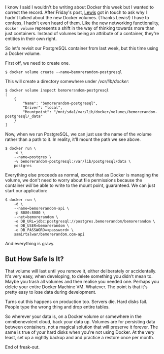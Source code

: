 I know I said I wouldn't be writing about Docker this week but I wanted to correct the record. After Friday's post, [Lewis][@_lwis] got in touch to ask why I hadn't talked about the new Docker volumes. (Thanks Lewis!) I have to confess, I hadn't even heard of them. Like the new networking functionality, `docker volume` represents a shift in the way of thinking towards more than just containers. Instead of volumes being an attribute of a container, they're entities in their own right.

[@_lwis]: https://twitter.com/_lwis

So let's revisit our PostgreSQL container from last week, but this time using a Docker volume.

First off, we need to create one.

    $ docker volume create --name=bemorerandom-postgresql

This will create a directory somewhere under */var/lib/docker*:

    $ docker volume inspect bemorerandom-postgresql
    [
        {
            "Name": "bemorerandom-postgresql",
            "Driver": "local",
            "Mountpoint": "/mnt/sda1/var/lib/docker/volumes/bemorerandom-postgresql/_data"
        }
    ]

Now, when we run PostgreSQL, we can just use the name of the volume rather than a path to it. In reality, it'll mount the path we see above.

    $ docker run \
        -d \
        --name=postgres \
        -v bemorerandom-postgresql:/var/lib/postgresql/data \
        postgres

Everything else proceeds as normal, except that as Docker is managing the volume, we don't need to worry about file permissions because the container *will* be able to write to the mount point, guaranteed. We can just start our application:

    $ docker run \
        -d \
        --name=bemorerandom-api \
        -p 8080:8080 \
        --net=bemorerandom \
        -e DB_URL=jdbc:postgresql://postgres.bemorerandom/bemorerandom \
        -e DB_USER=bemorerandom \
        -e DB_PASSWORD=<password> \
        samirtalwar/bemorerandom.com-api

And everything is gravy.

## But How Safe Is It?

That volume will last until you remove it, either deliberately or accidentally. It's very easy, when developing, to delete something you didn't mean to. Maybe you trash all volumes and then realise you needed one. Perhaps you delete your entire Docker Machine VM. Whatever. The point is that it's pretty easy to lose data during development.

Turns out this happens on production too. Servers die. Hard disks fail. People type the wrong thing and drop entire tables.

So wherever your data is, on a Docker volume or somewhere in the omnibenevolent cloud, back your data up. Volumes are for persisting data between containers, not a magical solution that will preserve it forever. The same is true of your hard disks when you're not using Docker. At the very least, set up a nightly backup and and practice a restore once per month.

End of freak-out.
